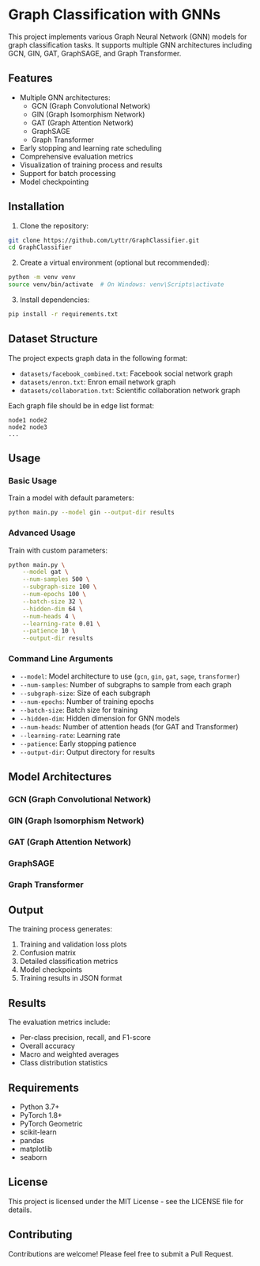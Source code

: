 # Graph Classification with GNNs

This project implements various Graph Neural Network (GNN) models for graph classification tasks. It supports multiple GNN architectures including GCN, GIN, GAT, GraphSAGE, and Graph Transformer.

## Features

- Multiple GNN architectures:
  - GCN (Graph Convolutional Network)
  - GIN (Graph Isomorphism Network)
  - GAT (Graph Attention Network)
  - GraphSAGE
  - Graph Transformer
- Early stopping and learning rate scheduling
- Comprehensive evaluation metrics
- Visualization of training process and results
- Support for batch processing
- Model checkpointing

## Installation

1. Clone the repository:
```bash
git clone https://github.com/Lyttr/GraphClassifier.git
cd GraphClassifier
```

2. Create a virtual environment (optional but recommended):
```bash
python -m venv venv
source venv/bin/activate  # On Windows: venv\Scripts\activate
```

3. Install dependencies:
```bash
pip install -r requirements.txt
```

## Dataset Structure

The project expects graph data in the following format:
- `datasets/facebook_combined.txt`: Facebook social network graph
- `datasets/enron.txt`: Enron email network graph
- `datasets/collaboration.txt`: Scientific collaboration network graph

Each graph file should be in edge list format:
```
node1 node2
node2 node3
...
```

## Usage

### Basic Usage

Train a model with default parameters:
```bash
python main.py --model gin --output-dir results
```

### Advanced Usage

Train with custom parameters:
```bash
python main.py \
    --model gat \
    --num-samples 500 \
    --subgraph-size 100 \
    --num-epochs 100 \
    --batch-size 32 \
    --hidden-dim 64 \
    --num-heads 4 \
    --learning-rate 0.01 \
    --patience 10 \
    --output-dir results
```

### Command Line Arguments

- `--model`: Model architecture to use (`gcn`, `gin`, `gat`, `sage`, `transformer`)
- `--num-samples`: Number of subgraphs to sample from each graph
- `--subgraph-size`: Size of each subgraph
- `--num-epochs`: Number of training epochs
- `--batch-size`: Batch size for training
- `--hidden-dim`: Hidden dimension for GNN models
- `--num-heads`: Number of attention heads (for GAT and Transformer)
- `--learning-rate`: Learning rate
- `--patience`: Early stopping patience
- `--output-dir`: Output directory for results

## Model Architectures

### GCN (Graph Convolutional Network)


### GIN (Graph Isomorphism Network)


### GAT (Graph Attention Network)

### GraphSAGE

### Graph Transformer

## Output

The training process generates:
1. Training and validation loss plots
2. Confusion matrix
3. Detailed classification metrics
4. Model checkpoints
5. Training results in JSON format

## Results

The evaluation metrics include:
- Per-class precision, recall, and F1-score
- Overall accuracy
- Macro and weighted averages
- Class distribution statistics

## Requirements

- Python 3.7+
- PyTorch 1.8+
- PyTorch Geometric
- scikit-learn
- pandas
- matplotlib
- seaborn

## License

This project is licensed under the MIT License - see the LICENSE file for details.

## Contributing

Contributions are welcome! Please feel free to submit a Pull Request. 